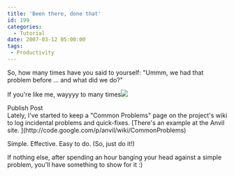 ```yaml
---
title: 'Been there, done that'
id: 199
categories:
  - Tutorial
date: 2007-03-12 05:00:00
tags:
 - Productivity
---
```


So, how many times have you said to yourself: "Ummm, we had that problem before ... and what did we do?"

If you're like me, wayyyy to many times![
](void(0))
<div class="cssButtonOuter">
<div class="cssButtonMiddle">
<div class="cssButtonInner">Publish Post</div>
</div>
</div>
Lately, I've started to keep a "Common Problems" page on the project's wiki to log incidental problems and quick-fixes. [There's an example at the Anvil site. ](http://code.google.com/p/anvil/wiki/CommonProblems)

Simple. Effective. Easy to do. (So, just do it!)

If nothing else, after spending an hour banging your head against a simple problem, you'll have something to show for it :)